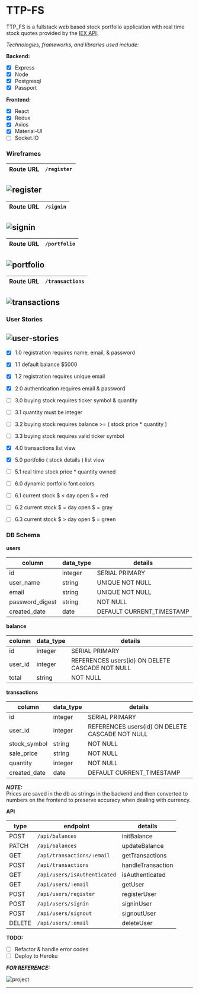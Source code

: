 # TTP-FS

TTP_FS is a fullstack web based stock portfolio application with real time stock quotes provided by the [IEX API][iex api].

[iex api]:https://iextrading.com/developer/docs/#getting-started

_Technologies, frameworks, and libraries used include:_  

__Backend:__
- [x] Express
- [x] Node
- [X] Postgresql
- [X] Passport

__Frontend:__
- [x] React
- [x] Redux
- [x] Axios
- [x] Material-UI
- [ ] Socket.IO

### Wireframes

Route URL | `/register`  
-|-

![register](docs/wireframes/register.png)
---

Route URL | `/signin`  
-|-

![signin](docs/wireframes/signin.png)  
--

Route URL | `/portfolio`  
-|-

![portfolio](docs/wireframes/portfolio.png)
--

Route URL | `/transactions`  
-|-

![transactions](docs/wireframes/transactions.png)
--

### User Stories

![user-stories](docs/wireframes/user-stories.png)
--

- [X] 1.0 registration requires name, email, & password  
- [X] 1.1 default balance $5000  
- [X] 1.2 registration requires unique email  

- [X] 2.0 authentication requires email & password  

- [ ] 3.0 buying stock requires ticker symbol & quantity   
- [ ] 3.1 quantity must be integer  
- [ ] 3.2 buying stock requires balance >= ( stock price * quantity )  
- [ ] 3.3 buying stock requires valid ticker symbol  

- [X] 4.0 transactions list view  

- [X] 5.0 portfolio ( stock details ) list view  
- [ ] 5.1 real time stock price * quantity owned  

- [ ] 6.0 dynamic portfolio font colors  
- [ ] 6.1 current stock $ < day open $ = red  
- [ ] 6.2 current stock $ = day open $ = gray  
- [ ] 6.3 current stock $ > day open $ = green  

### DB Schema

__users__  

column | data_type | details
-|-|-
id | integer | SERIAL PRIMARY
user_name | string | UNIQUE NOT NULL
email | string | UNIQUE NOT NULL
password_digest | string | NOT NULL
created_date | date | DEFAULT CURRENT_TIMESTAMP

__balance__  

column | data_type | details
-|-|-
id | integer | SERIAL PRIMARY
user_id | integer | REFERENCES users(id) ON DELETE CASCADE NOT NULL
total | string | NOT NULL

__transactions__  

column | data_type | details
-|-|-
id | integer | SERIAL PRIMARY
user_id | integer | REFERENCES users(id) ON DELETE CASCADE NOT NULL
stock_symbol | string | NOT NULL
sale_price | string | NOT NULL
quantity | integer | NOT NULL
created_date | date | DEFAULT CURRENT_TIMESTAMP  

___NOTE:___    
Prices are saved in the db as strings in the backend and then converted to numbers on the frontend to preserve accuracy when dealing with currency.  


__API__  

type | endpoint | details
-|-|-
POST | `/api/balances` | initBalance  
PATCH | `/api/balances` | updateBalance  
GET | `/api/transactions/:email` | getTransactions  
POST | `/api/transactions` | handleTransaction  
GET | `/api/users/isAuthenticated` | isAuthenticated  
GET | `/api/users/:email` | getUser  
POST | `/api/users/register` | registerUser  
POST | `/api/users/signin` | signinUser  
POST | `/api/users/signout` | signoutUser  
DELETE | `/api/users/:email` | deleteUser  


__TODO:__
- [ ] Refactor & handle error codes
- [ ] Deploy to Heroku

___FOR REFERENCE:___   

![project](docs/wireframes/project.png)

---
